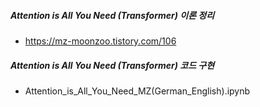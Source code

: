 ##### Attention is All You Need (Transformer) 이론 정리
- https://mz-moonzoo.tistory.com/106

##### Attention is All You Need (Transformer) 코드 구현
- Attention_is_All_You_Need_MZ(German_English).ipynb
